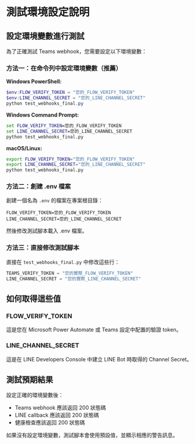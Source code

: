 # 測試環境設定說明

## 設定環境變數進行測試

為了正確測試 Teams webhook，您需要設定以下環境變數：

### 方法一：在命令列中設定環境變數（推薦）

**Windows PowerShell:**
```powershell
$env:FLOW_VERIFY_TOKEN = "您的_FLOW_VERIFY_TOKEN"
$env:LINE_CHANNEL_SECRET = "您的_LINE_CHANNEL_SECRET"
python test_webhooks_final.py
```

**Windows Command Prompt:**
```cmd
set FLOW_VERIFY_TOKEN=您的_FLOW_VERIFY_TOKEN
set LINE_CHANNEL_SECRET=您的_LINE_CHANNEL_SECRET
python test_webhooks_final.py
```

**macOS/Linux:**
```bash
export FLOW_VERIFY_TOKEN="您的_FLOW_VERIFY_TOKEN"
export LINE_CHANNEL_SECRET="您的_LINE_CHANNEL_SECRET"
python test_webhooks_final.py
```

### 方法二：創建 .env 檔案

創建一個名為 `.env` 的檔案在專案根目錄：

```env
FLOW_VERIFY_TOKEN=您的_FLOW_VERIFY_TOKEN
LINE_CHANNEL_SECRET=您的_LINE_CHANNEL_SECRET
```

然後修改測試腳本載入 .env 檔案。

### 方法三：直接修改測試腳本

直接在 `test_webhooks_final.py` 中修改這些行：

```python
TEAMS_VERIFY_TOKEN = "您的實際_FLOW_VERIFY_TOKEN"
LINE_CHANNEL_SECRET = "您的實際_LINE_CHANNEL_SECRET"
```

## 如何取得這些值

### FLOW_VERIFY_TOKEN
這是您在 Microsoft Power Automate 或 Teams 設定中配置的驗證 token。

### LINE_CHANNEL_SECRET
這是在 LINE Developers Console 中建立 LINE Bot 時取得的 Channel Secret。

## 測試預期結果

設定正確的環境變數後：
- Teams webhook 應該返回 200 狀態碼
- LINE callback 應該返回 200 狀態碼
- 健康檢查應該返回 200 狀態碼

如果沒有設定環境變數，測試腳本會使用預設值，並顯示相應的警告訊息。
